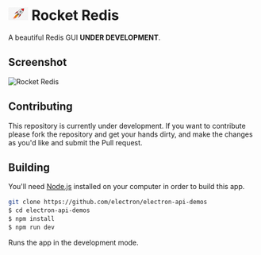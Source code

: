 # <img src=".github/rocket.png" width="40"> Rocket Redis

A beautiful Redis GUI <b>UNDER DEVELOPMENT</b>.

## Screenshot

![Rocket Redis](/.github/screenshot.png)

## Contributing

This repository is currently under development. If you want to contribute please fork the repository and get your hands dirty, and make the changes as you'd like and submit the Pull request.

## Building

You'll need [Node.js](https://nodejs.org) installed on your computer in order to build this app.

```bash
git clone https://github.com/electron/electron-api-demos
$ cd electron-api-demos
$ npm install
$ npm run dev
```

Runs the app in the development mode.<br />